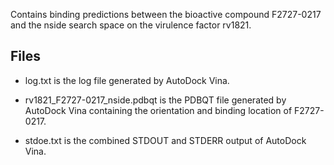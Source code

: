 Contains binding predictions between the bioactive compound F2727-0217 and the nside search space on the virulence factor rv1821.

## Files

- log.txt is the log file generated by AutoDock Vina.

- rv1821_F2727-0217_nside.pdbqt is the PDBQT file generated by AutoDock Vina containing the orientation and binding location of F2727-0217.

- stdoe.txt is the combined STDOUT and STDERR output of AutoDock Vina.

